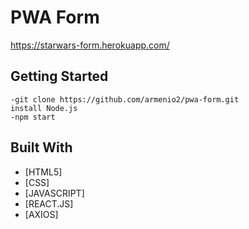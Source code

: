 # PWA Form

https://starwars-form.herokuapp.com/

## Getting Started

```
-git clone https://github.com/armenio2/pwa-form.git
install Node.js
-npm start
```

## Built With

* [HTML5]
* [CSS]
* [JAVASCRIPT]
* [REACT.JS]
* [AXIOS]